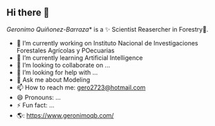 ## Hi there 👋


*Geronimo Quiñonez-Barraza** is a ✨ Scientist Reasercher in Forestry🌲.

- 🔭 I’m currently working on Instituto Nacional de Investigaciones Forestales Agrícolas y POecuarias
- 🌱 I’m currently learning Artificial Intelligence
- 👯 I’m looking to collaborate on ...
- 🤔 I’m looking for help with ...
- 💬 Ask me about Modeling
- 📫 How to reach me: gero2723@hotmail.com
- 😄 Pronouns: ...
- ⚡ Fun fact: ...
- 🌎: https://www.geronimoqb.com/

